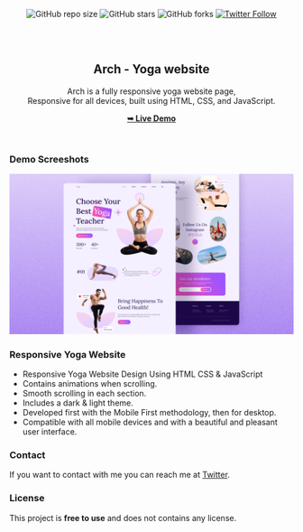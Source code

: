 <div align="center">
  
  ![GitHub repo size](https://img.shields.io/github/repo-size/adnan-bhaldar/Arch-Yoga)
  ![GitHub stars](https://img.shields.io/github/stars/adnan-bhaldar/Arch-Yoga?style=social)
  ![GitHub forks](https://img.shields.io/github/forks/adnan-bhaldar/Arch-Yoga?style=social)
[![Twitter Follow](https://img.shields.io/twitter/follow/Adnan__Bhaldar_?style=social)](https://twitter.com/intent/follow?screen_name=Adnan__Bhaldar)

  <br />
  <br />
  

  <h2 align="center">Arch - Yoga website</h2>

  Arch is a fully responsive yoga website page, <br />Responsive for all devices, built using HTML, CSS, and JavaScript.

   <a href="https://adnan-bhaldar.github.io/Arch-Yoga/"><strong>➥ Live Demo</strong></a>

</div>

<br />

### Demo Screeshots

![Arch Desktop Demo](./preview.png "Desktop Demo")

### Responsive Yoga Website

- Responsive Yoga Website Design Using HTML CSS & JavaScript
- Contains animations when scrolling.
- Smooth scrolling in each section.
- Includes a dark & light theme.
- Developed first with the Mobile First methodology, then for desktop.
- Compatible with all mobile devices and with a beautiful and pleasant user interface.


### Contact

If you want to contact with me you can reach me at [Twitter](https://www.twitter.com/Adnan__Bhaldar).

### License

This project is **free to use** and does not contains any license.
